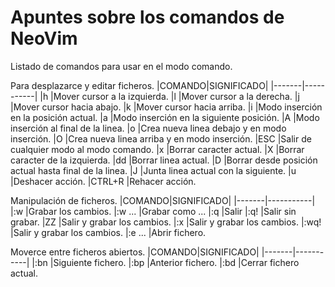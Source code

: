 # Apuntes sobre los comandos de NeoVim
Listado de comandos para usar en el modo comando.

Para desplazarce y editar ficheros.
|COMANDO|SIGNIFICADO|
|-------|-----------|
|h	|Mover cursor a la izquierda.
|l	|Mover cursor a la derecha.
|j	|Mover cursor hacia abajo.
|k	|Mover cursor hacia arriba.
|i	|Modo inserción en la posición actual.
|a	|Modo inserción en la siguiente posición.
|A	|Modo inserción al final de la linea.
|o	|Crea nueva linea debajo y en modo inserción.
|O	|Crea nueva linea arriba y en modo inserción.
|ESC	|Salir de cualquier modo al modo comando.
|x	|Borrar caracter actual.
|X	|Borrar caracter de la izquierda.
|dd	|Borrar linea actual.
|D	|Borrar desde posición actual hasta final de la linea.
|J	|Junta linea actual con la siguiente.
|u	|Deshacer acción.
|CTRL+R	|Rehacer acción.

Manipulación de ficheros.
|COMANDO|SIGNIFICADO|
|-------|-----------|
|:w	|Grabar los cambios.
|:w ...	|Grabar como ...
|:q	|Salir
|:q!	|Salir sin grabar.
|ZZ	|Salir y grabar los cambios.
|:x	|Salir y grabar los cambios.
|:wq!	|Salir y grabar los cambios.
|:e ...	|Abrir fichero.

Moverce entre ficheros abiertos.
|COMANDO|SIGNIFICADO|
|-------|-----------|
|:bn	|Siguiente fichero.
|:bp	|Anterior fichero.
|:bd	|Cerrar fichero actual.

